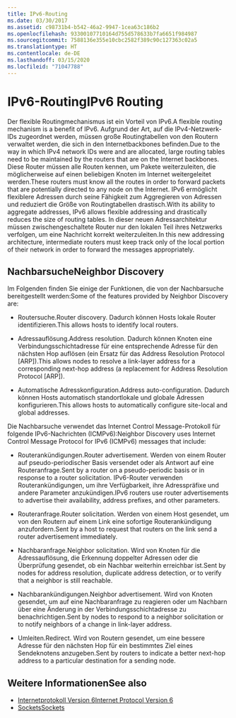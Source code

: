 ```yaml
---
title: IPv6-Routing
ms.date: 03/30/2017
ms.assetid: c98731b4-b542-46a2-9947-1cea63c186b2
ms.openlocfilehash: 93300107710164d755d578633b7fa6651f984987
ms.sourcegitcommit: 7588136e355e10cbc2582f389c90c127363c02a5
ms.translationtype: HT
ms.contentlocale: de-DE
ms.lasthandoff: 03/15/2020
ms.locfileid: "71047788"
---
```

# <a name="ipv6-routing"></a><span data-ttu-id="4bc2f-102">IPv6-Routing</span><span class="sxs-lookup"><span data-stu-id="4bc2f-102">IPv6 Routing</span></span>
<span data-ttu-id="4bc2f-103">Der flexible Routingmechanismus ist ein Vorteil von IPv6.</span><span class="sxs-lookup"><span data-stu-id="4bc2f-103">A flexible routing mechanism is a benefit of IPv6.</span></span> <span data-ttu-id="4bc2f-104">Aufgrund der Art, auf die IPv4-Netzwerk-IDs zugeordnet werden, müssen große Routingtabellen von den Routern verwaltet werden, die sich in den Internetbackbones befinden.</span><span class="sxs-lookup"><span data-stu-id="4bc2f-104">Due to the way in which IPv4 network IDs were and are allocated, large routing tables need to be maintained by the routers that are on the Internet backbones.</span></span> <span data-ttu-id="4bc2f-105">Diese Router müssen alle Routen kennen, um Pakete weiterzuleiten, die möglicherweise auf einen beliebigen Knoten im Internet weitergeleitet werden.</span><span class="sxs-lookup"><span data-stu-id="4bc2f-105">These routers must know all the routes in order to forward packets that are potentially directed to any node on the Internet.</span></span> <span data-ttu-id="4bc2f-106">IPv6 ermöglicht flexiblere Adressen durch seine Fähigkeit zum Aggregieren von Adressen und reduziert die Größe von Routingtabellen drastisch.</span><span class="sxs-lookup"><span data-stu-id="4bc2f-106">With its ability to aggregate addresses, IPv6 allows flexible addressing and drastically reduces the size of routing tables.</span></span> <span data-ttu-id="4bc2f-107">In dieser neuen Adressarchitektur müssen zwischengeschaltete Router nur den lokalen Teil ihres Netzwerks verfolgen, um eine Nachricht korrekt weiterzuleiten.</span><span class="sxs-lookup"><span data-stu-id="4bc2f-107">In this new addressing architecture, intermediate routers must keep track only of the local portion of their network in order to forward the messages appropriately.</span></span>  
  
## <a name="neighbor-discovery"></a><span data-ttu-id="4bc2f-108">Nachbarsuche</span><span class="sxs-lookup"><span data-stu-id="4bc2f-108">Neighbor Discovery</span></span>  
 <span data-ttu-id="4bc2f-109">Im Folgenden finden Sie einige der Funktionen, die von der Nachbarsuche bereitgestellt werden:</span><span class="sxs-lookup"><span data-stu-id="4bc2f-109">Some of the features provided by Neighbor Discovery are:</span></span>  
  
- <span data-ttu-id="4bc2f-110">Routersuche.</span><span class="sxs-lookup"><span data-stu-id="4bc2f-110">Router discovery.</span></span> <span data-ttu-id="4bc2f-111">Dadurch können Hosts lokale Router identifizieren.</span><span class="sxs-lookup"><span data-stu-id="4bc2f-111">This allows hosts to identify local routers.</span></span>  
  
- <span data-ttu-id="4bc2f-112">Adressauflösung.</span><span class="sxs-lookup"><span data-stu-id="4bc2f-112">Address resolution.</span></span> <span data-ttu-id="4bc2f-113">Dadurch können Knoten eine Verbindungsschichtadresse für eine entsprechende Adresse für den nächsten Hop auflösen (ein Ersatz für das Address Resolution Protocol [ARP]).</span><span class="sxs-lookup"><span data-stu-id="4bc2f-113">This allows nodes to resolve a link-layer address for a corresponding next-hop address (a replacement for Address Resolution Protocol [ARP]).</span></span>  
  
- <span data-ttu-id="4bc2f-114">Automatische Adresskonfiguration.</span><span class="sxs-lookup"><span data-stu-id="4bc2f-114">Address auto-configuration.</span></span> <span data-ttu-id="4bc2f-115">Dadurch können Hosts automatisch standortlokale und globale Adressen konfigurieren.</span><span class="sxs-lookup"><span data-stu-id="4bc2f-115">This allows hosts to automatically configure site-local and global addresses.</span></span>  
  
 <span data-ttu-id="4bc2f-116">Die Nachbarsuche verwendet das Internet Control Message-Protokoll für folgende IPv6-Nachrichten (ICMPv6):</span><span class="sxs-lookup"><span data-stu-id="4bc2f-116">Neighbor Discovery uses Internet Control Message Protocol for IPv6 (ICMPv6) messages that include:</span></span>  
  
- <span data-ttu-id="4bc2f-117">Routerankündigungen.</span><span class="sxs-lookup"><span data-stu-id="4bc2f-117">Router advertisement.</span></span> <span data-ttu-id="4bc2f-118">Werden von einem Router auf pseudo-periodischer Basis versendet oder als Antwort auf eine Routeranfrage.</span><span class="sxs-lookup"><span data-stu-id="4bc2f-118">Sent by a router on a pseudo-periodic basis or in response to a router solicitation.</span></span> <span data-ttu-id="4bc2f-119">IPv6-Router verwenden Routerankündigungen, um ihre Verfügbarkeit, ihre Adresspräfixe und andere Parameter anzukündigen.</span><span class="sxs-lookup"><span data-stu-id="4bc2f-119">IPv6 routers use router advertisements to advertise their availability, address prefixes, and other parameters.</span></span>  
  
- <span data-ttu-id="4bc2f-120">Routeranfrage.</span><span class="sxs-lookup"><span data-stu-id="4bc2f-120">Router solicitation.</span></span> <span data-ttu-id="4bc2f-121">Werden von einem Host gesendet, um von den Routern auf einem Link eine sofortige Routerankündigung anzufordern.</span><span class="sxs-lookup"><span data-stu-id="4bc2f-121">Sent by a host to request that routers on the link send a router advertisement immediately.</span></span>  
  
- <span data-ttu-id="4bc2f-122">Nachbaranfrage.</span><span class="sxs-lookup"><span data-stu-id="4bc2f-122">Neighbor solicitation.</span></span> <span data-ttu-id="4bc2f-123">Wird von Knoten für die Adressauflösung, die Erkennung doppelter Adressen oder die Überprüfung gesendet, ob ein Nachbar weiterhin erreichbar ist.</span><span class="sxs-lookup"><span data-stu-id="4bc2f-123">Sent by nodes for address resolution, duplicate address detection, or to verify that a neighbor is still reachable.</span></span>  
  
- <span data-ttu-id="4bc2f-124">Nachbarankündigungen.</span><span class="sxs-lookup"><span data-stu-id="4bc2f-124">Neighbor advertisement.</span></span> <span data-ttu-id="4bc2f-125">Wird von Knoten gesendet, um auf eine Nachbaranfrage zu reagieren oder um Nachbarn über eine Änderung in der Verbindungsschichtadresse zu benachrichtigen.</span><span class="sxs-lookup"><span data-stu-id="4bc2f-125">Sent by nodes to respond to a neighbor solicitation or to notify neighbors of a change in link-layer address.</span></span>  
  
- <span data-ttu-id="4bc2f-126">Umleiten.</span><span class="sxs-lookup"><span data-stu-id="4bc2f-126">Redirect.</span></span> <span data-ttu-id="4bc2f-127">Wird von Routern gesendet, um eine bessere Adresse für den nächsten Hop für ein bestimmtes Ziel eines Sendeknotens anzugeben.</span><span class="sxs-lookup"><span data-stu-id="4bc2f-127">Sent by routers to indicate a better next-hop address to a particular destination for a sending node.</span></span>  
  
## <a name="see-also"></a><span data-ttu-id="4bc2f-128">Weitere Informationen</span><span class="sxs-lookup"><span data-stu-id="4bc2f-128">See also</span></span>

- [<span data-ttu-id="4bc2f-129">Internetprotokoll Version 6</span><span class="sxs-lookup"><span data-stu-id="4bc2f-129">Internet Protocol Version 6</span></span>](internet-protocol-version-6.md)
- [<span data-ttu-id="4bc2f-130">Sockets</span><span class="sxs-lookup"><span data-stu-id="4bc2f-130">Sockets</span></span>](sockets.md)
